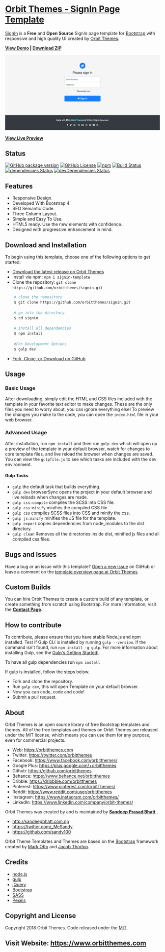 # [Orbit Themes - SignIn Page Template](https://orbitthemes.com/preview/signin/)

[SignIn](https://orbitthemes.com/downloads/signin/) is a **Free** and **Open Source** SignIn page template for [Bootstrap](https://getbootstrap.com/) with responsive and high quality UI created by [Orbit Themes](https://orbitthemes.com/).


<strong><a href="https://orbitthemes.com/preview/signin/">View Demo</a> | <a href="https://github.com/orbitthemes/signin/archive/master.zip">Download ZIP</a></strong>

[![SignIn Page Template Preview](https://raw.githubusercontent.com/orbitthemes/Orbit-Themes/master/assets/signin.png)](https://orbitthemes.com/preview/signin/)


**[View Live Preview](https://orbitthemes.com/preview/signin/)**

## Status
[![GitHub package version](https://img.shields.io/github/package-json/v/badges/shields.svg)](https://github.com/orbitthemes/signin)
[![GitHub License](https://img.shields.io/badge/license-MIT-blue.svg)](https://raw.githubusercontent.com/orbitthemes/signin/master/LICENSE)
[![npm](https://img.shields.io/npm/v/npm.svg)](https://www.npmjs.com/package/signin-template)
[![Build Status](https://travis-ci.org/orbitthemes/signin.svg?branch=master)](https://travis-ci.org/orbitthemes/signin)
[![dependencies Status](https://david-dm.org/orbitthemes/signin/status.svg)](https://david-dm.org/orbitthemes/signin)
[![devDependencies Status](https://david-dm.org/orbitthemes/signin/dev-status.svg)](https://david-dm.org/orbitthemes/signin?type=dev)

## Features

- Responsive Design.
- Developed With Bootstrap 4.
- SEO Semantic Code.
- Three Column Layout.
- Simple and Easy To Use.
- HTML5 ready. Use the new elements with confidence.
- Designed with progressive enhancement in mind.

## Download and Installation

To begin using this template, choose one of the following options to get started:
* [Download the latest release on Orbit Themes](https://orbitthemes.com/downloads/signin/)
* Install via npm: `npm i signin-template`
* Clone the repository: `git clone https://github.com/orbitthemes/signin.git`
```sh
    # clone the repository
    $ git clone https://github.com/orbitthemes/signin.git

    # go into the directory
    $ cd signin

    # install all dependencies
    $ npm install

    #For Development Options
    $ gulp dev
```

* [Fork, Clone, or Download on GitHub](https://github.com/orbitthemes/signin)

## Usage


### Basic Usage

After downloading, simply edit the HTML and CSS files included with the template in your favorite text editor to make changes. These are the only files you need to worry about, you can ignore everything else! To preview the changes you make to the code, you can open the `index.html` file in your web browser.

### Advanced Usage

After installation, run `npm install` and then run `gulp dev` which will open up a preview of the template in your default browser, watch for changes to core template files, and live reload the browser when changes are saved. You can view the `gulpfile.js` to see which tasks are included with the dev environment.

#### Gulp Tasks

- `gulp` the default task that builds everything.
- `gulp dev` browserSync opens the project in your default browser and live reloads when changes are made.
- `gulp css:compile` compiles the SCSS into CSS file.
- `gulp css:minify` minifies the compiled CSS file.
- `gulp css` compiles SCSS files into CSS and minify the css.
- `gulp js:minify` minifies the JS file for the template.
- `gulp export` copies dependencies from node_modules to the dist directory.
- `gulp clean` Removes all the directories inside dist, minified js files and all compiled css files.

## Bugs and Issues

Have a bug or an issue with this template? [Open a new issue](https://github.com/orbitthemes/signin/issues) on GitHub or leave a comment on the [template overview page at Orbit Themes](https://orbitthemes.com/downloads/signin/).

## Custom Builds

You can hire Orbit Themes to create a custom build of any template, or create something from scratch using Bootstrap. For more information, visit the **[Contact Page](https://orbitthemes.com/contact/)**.

<!-- ## Other Templates -->
<!-- List Other Templates Of Orbit Themes -->

<!-- ## Useful Links -->
<!-- OrbitThemes Blog Post Links Related To the Template. -->

## How to contribute

To contribute, please ensure that you have stable Node.js and npm installed.
Test if Gulp CLI is installed by running `gulp --version`. If the command isn't found, run `npm install -g gulp`. For more information about installing Gulp, see the [Gulp's Getting Started!](https://gulpjs.org/getting-started).

To have all gulp dependencies run `npm install`

If gulp is installed, follow the steps below.

* Fork and clone the repository.
* Run `gulp dev`, this will open Template on your default browser.
* Now you can code, code and code!
* Submit a pull request.

## About

Orbit Themes is an open source library of free Bootstrap templates and themes. All of the free templates and themes on Orbit Themes are released under the MIT license, which means you can use them for any purpose, even for commercial projects.

* Web: https://orbitthemes.com
* Twitter: https://twitter.com/orbitthemes
* Facebook: https://www.facebook.com/orbitthemes/
* Google Plus: https://plus.google.com/+orbitthemes
* Github: https://github.com/orbitthemes
* Behance: https://www.behance.net/orbitthemes
* Dribble: https://dribbble.com/orbitthemes
* Pinterest: https://www.pinterest.com/orbitThemes/
* Reddit: https://www.reddit.com/user/orbitthemes
* Instagram: https://www.instagram.com/orbitthemes/
* LinkedIn: https://www.linkedin.com/company/orbit-themes/

Orbit Themes was created by and is maintained by **[Sandeep Prasad Bhatt](http://sandeepbhatt.com.np/)** .

* http://sandeepbhatt.com.np
* https://twitter.com/_MeSandy
* https://github.com/sandy100

Orbit Theme Templates and Themes are based on the [Bootstrap](http://getbootstrap.com/) framework created by [Mark Otto](https://twitter.com/mdo) and [Jacob Thorton](https://twitter.com/fat).


## Credits

* [node.js](http://nodejs.org/)
* [gulp](http://gulpjs.com/)
* [jQuery](http://jquery.com/)
* [Bootstrap](http://getbootstrap.com/)
* [SASS](https://sass-lang.com/)
* [Pexels](https://www.pexels.com/)

## Copyright and License

Copyright 2018 Orbit Themes. Code released under the [MIT](https://raw.githubusercontent.com/orbitthemes/signin/master/LICENSE).

## Visit Website: https://www.orbitthemes.com
